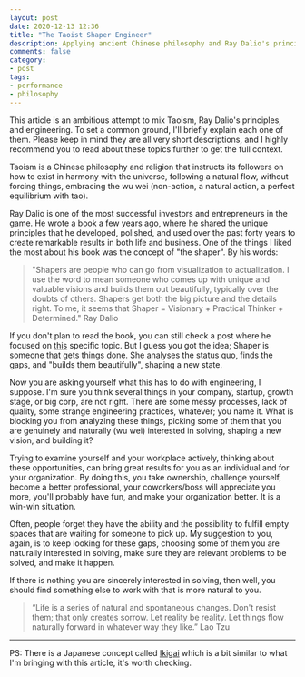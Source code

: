 ```yaml
---
layout: post
date: 2020-12-13 12:36
title: "The Taoist Shaper Engineer"
description: Applying ancient Chinese philosophy and Ray Dalio's principles in your daily work.
comments: false
category: 
- post
tags:
- performance
- philosophy
---
```


This article is an ambitious attempt to mix Taoism, Ray Dalio's principles, and engineering. To set a common ground, I'll briefly explain each one of them. Please keep in mind they are all very short descriptions, and I highly recommend you to read about these topics further to get the full context.

Taoism is a Chinese philosophy and religion that instructs its followers on how to exist in harmony with the universe, following a natural flow, without forcing things, embracing the wu wei (non-action, a natural action, a perfect equilibrium with tao). 

Ray Dalio is one of the most successful investors and entrepreneurs in the game. He wrote a book a few years ago, where he shared the unique principles that he developed, polished, and used over the past forty years to create remarkable results in both life and business. One of the things I liked the most about his book was the concept of "the shaper". By his words: 

> "Shapers are people who can go from visualization to actualization. I use the word to mean someone who comes up with unique and valuable visions and builds them out beautifully, typically over the doubts of others. Shapers get both the big picture and the details right. To me, it seems that Shaper = Visionary + Practical Thinker + Determined." Ray Dalio

If you don't plan to read the book, you can still check a post where he focused on [this](https://www.linkedin.com/pulse/principle-44h-shapers-people-who-can-go-from-ray-dalio/) specific topic. But I guess you got the idea; Shaper is someone that gets things done. She analyses the status quo, finds the gaps, and "builds them beautifully", shaping a new state.

Now you are asking yourself what this has to do with engineering, I suppose. I'm sure you think several things in your company, startup, growth stage, or big corp, are not right. There are some messy processes, lack of quality, some strange engineering practices, whatever; you name it. What is blocking you from analyzing these things, picking some of them that you are genuinely and naturally (wu wei) interested in solving, shaping a new vision, and building it?

Trying to examine yourself and your workplace actively, thinking about these opportunities, can bring great results for you as an individual and for your organization. By doing this, you take ownership, challenge yourself, become a better professional, your coworkers/boss will appreciate you more, you'll probably have fun, and make your organization better. It is a win-win situation.

Often, people forget they have the ability and the possibility to fulfill empty spaces that are waiting for someone to pick up. My suggestion to you, again, is to keep looking for these gaps, choosing some of them you are naturally interested in solving, make sure they are relevant problems to be solved, and make it happen. 

If there is nothing you are sincerely interested in solving, then well, you should find something else to work with that is more natural to you.

> “Life is a series of natural and spontaneous changes. Don't resist them; that only creates sorrow. Let reality be reality. Let things flow naturally forward in whatever way they like.” Lao Tzu

---

PS: There is a Japanese concept called [Ikigai](http://www.forastateofhappiness.com/tag/ikigai/) which is a bit similar to what I'm bringing with this article, it's worth checking.

